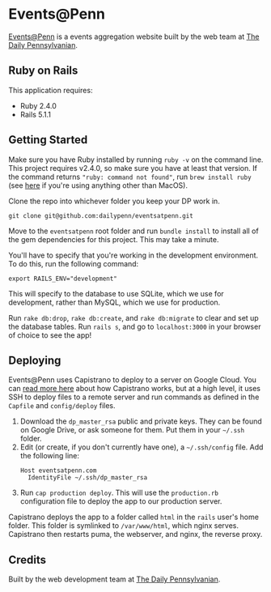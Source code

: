 Events@Penn
================

[Events@Penn](https://eventsatpenn.com) is a events aggregation website built by the web team at [The Daily Pennsylvanian](https://thedp.com).

Ruby on Rails
-------------

This application requires:

- Ruby 2.4.0
- Rails 5.1.1

Getting Started
---------------

Make sure you have Ruby installed by running `ruby -v` on the command line. This project requires v2.4.0, so make sure you have at least that version. If the command returns `"ruby: command not found"`, run `brew install ruby` (see [here](https://github.com/dailypenn/onboarding) if you're using anything other than MacOS).

Clone the repo into whichever folder you keep your DP work in.
```shell
git clone git@github.com:dailypenn/eventsatpenn.git
```

Move to the `eventsatpenn` root folder and run `bundle install` to install all of the gem dependencies for this project. This may take a minute.

You'll have to specify that you're working in the development environment.
To do this, run the following command:
```shell
export RAILS_ENV="development"
```
This will specify to the database to use SQLite, which we use for development, rather than MySQL, which we use for production.

Run `rake db:drop`, `rake db:create`, and `rake db:migrate` to clear and set up the database tables. Run `rails s`, and go to `localhost:3000` in your browser of choice to see the app!

Deploying
---------

Events@Penn uses Capistrano to deploy to a server on Google Cloud. You can
[read more here](https://tosbourn.com/how-does-capistrano-work/) about how
Capistrano works, but at a high level, it uses SSH to deploy files to a remote
server and run commands as defined in the `Capfile` and `config/deploy` files.

1. Download the `dp_master_rsa` public and private keys. They can be found on
   Google Drive, or ask someone for them. Put them in your `~/.ssh` folder.
2. Edit (or create, if you don't currently have one), a `~/.ssh/config` file. Add
   the following line:
   ```
   Host eventsatpenn.com
     IdentityFile ~/.ssh/dp_master_rsa
    ```
3. Run `cap production deploy`. This will use the `production.rb` configuration
   file to deploy the app to our production server.

Capistrano deploys the app to a folder called `html` in the `rails` user's home
folder. This folder is symlinked to `/var/www/html`, which nginx serves. Capistrano
then restarts puma, the webserver, and nginx, the reverse proxy.


Credits
-------

Built by the web development team at [The Daily Pennsylvanian](https://thedp.com).
